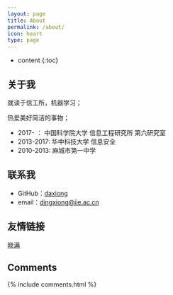 ```yaml
---
layout: page
title: About
permalink: /about/
icon: heart
type: page
---
```


* content
{:toc}

## 关于我

就读于信工所，机器学习；

热爱美好简洁的事物；

* 2017- ： 中国科学院大学 信息工程研究所 第六研究室 
* 2013-2017: 华中科技大学 信息安全
* 2010-2013: 麻城市第一中学

## 联系我

* GitHub：[daxiong](https://github.com/88daxiong)
* email：dingxiong@iie.ac.cn

## 友情链接

[晓满](http://wonderkun.cc/index.html/) 

## Comments

{% include comments.html %}

